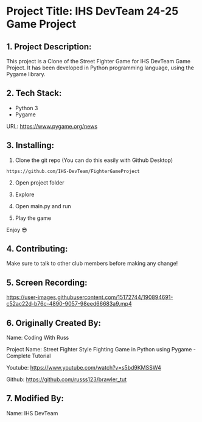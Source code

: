 # Project Title: IHS DevTeam 24-25 Game Project

## 1. Project Description:


This project is a Clone of the Street Fighter Game for IHS DevTeam Game Project. It has been developed in Python programming language, using the Pygame library.


## 2. Tech Stack:

- Python 3
- Pygame

URL: [https://www.pygame.org/news ](https://www.pygame.org/news)


## 3. Installing:

1. Clone the git repo (You can do this easily with Github Desktop)

```
https://github.com/IHS-DevTeam/FighterGameProject
```

2. Open project folder

3. Explore

4. Open main.py and run

5. Play the game

Enjoy 😎


## 4. Contributing:

Make sure to talk to other club members before making any change!

## 5. Screen Recording:

https://user-images.githubusercontent.com/15172744/190894691-c52ac22d-b76c-4890-9057-98eed66683a9.mp4


## 6. Originally Created By:

Name: Coding With Russ

Project Name: Street Fighter Style Fighting Game in Python using Pygame - Complete Tutorial

Youtube: https://www.youtube.com/watch?v=s5bd9KMSSW4

Github: https://github.com/russs123/brawler_tut

## 7. Modified By:

Name: IHS DevTeam


